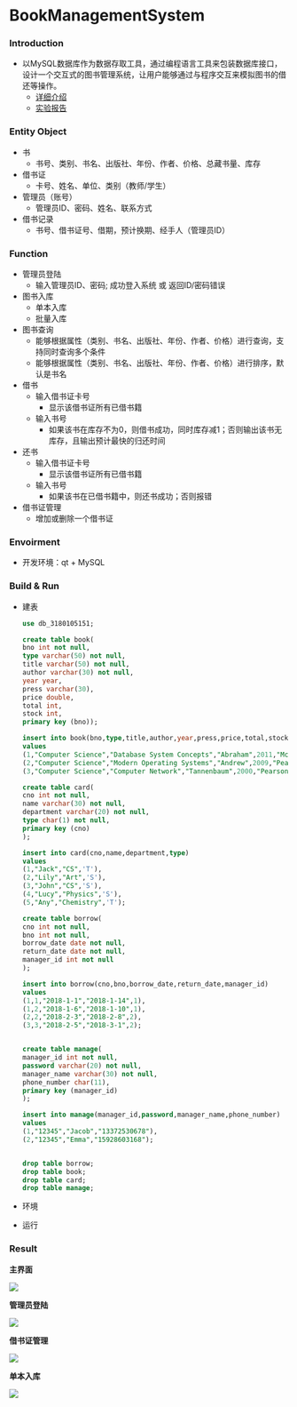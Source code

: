 # BookManagementSystem



### Introduction

+ 以MySQL数据库作为数据存取工具，通过编程语言工具来包装数据库接口，设计一个交互式的图书管理系统，让用户能够通过与程序交互来模拟图书的借还等操作。
  - [详细介绍](https://github.com/Zhytou/BookManagementSystem/blob/main/res/lab.docx)
  - [实验报告](https://github.com/Zhytou/BookManagementSystem/blob/main/res/report.pdf)

### Entity Object

- 书
  - 书号、类别、书名、出版社、年份、作者、价格、总藏书量、库存
- 借书证
  - 卡号、姓名、单位、类别（教师/学生）
- 管理员（账号）
  - 管理员ID、密码、姓名、联系方式
- 借书记录
  - 书号、借书证号、借期，预计换期、经手人（管理员ID）

### Function

+ 管理员登陆
  - 输入管理员ID、密码; 成功登入系统 或 返回ID/密码错误
+ 图书入库
  - 单本入库 
  - 批量入库 
+ 图书查询
  - 能够根据属性（类别、书名、出版社、年份、作者、价格）进行查询，支持同时查询多个条件
  - 能够根据属性（类别、书名、出版社、年份、作者、价格）进行排序，默认是书名
+ 借书
  - 输入借书证卡号
    - 显示该借书证所有已借书籍
  - 输入书号
    * 如果该书在库存不为0，则借书成功，同时库存减1；否则输出该书无库存，且输出预计最快的归还时间
+ 还书
  - 输入借书证卡号
    * 显示该借书证所有已借书籍
  - 输入书号
    * 如果该书在已借书籍中，则还书成功；否则报错
+ 借书证管理
  - 增加或删除一个借书证

### Envoirment

+ 开发环境：qt + MySQL

### Build & Run

+ 建表

  ```sql
  use db_3180105151;
  
  create table book(
  bno int not null,
  type varchar(50) not null,
  title varchar(50) not null,
  author varchar(30) not null,
  year year,
  press varchar(30),
  price double,
  total int,
  stock int,
  primary key (bno));
  
  insert into book(bno,type,title,author,year,press,price,total,stock)
  values
  (1,"Computer Science","Database System Concepts","Abraham",2011,"McCrawHill",99,5,4),
  (2,"Computer Science","Modern Operating Systems","Andrew",2009,"Pearson",75,3,1),
  (3,"Computer Science","Computer Network","Tannenbaum",2000,"Pearson",58,4,3);
  
  create table card(
  cno int not null,
  name varchar(30) not null,
  department varchar(20) not null,
  type char(1) not null,
  primary key (cno)
  );
  
  insert into card(cno,name,department,type)
  values
  (1,"Jack","CS",'T'),
  (2,"Lily","Art",'S'),
  (3,"John","CS",'S'),
  (4,"Lucy","Physics",'S'),
  (5,"Any","Chemistry",'T');
  
  create table borrow(
  cno int not null,
  bno int not null,
  borrow_date date not null,
  return_date date not null,
  manager_id int not null
  );
  
  insert into borrow(cno,bno,borrow_date,return_date,manager_id)
  values
  (1,1,"2018-1-1","2018-1-14",1),
  (1,2,"2018-1-6","2018-1-10",1),
  (2,2,"2018-2-3","2018-2-8",2),
  (3,3,"2018-2-5","2018-3-1",2);
  
  
  create table manage(
  manager_id int not null,
  password varchar(20) not null,
  manager_name varchar(30) not null,
  phone_number char(11),
  primary key (manager_id)
  );
  
  insert into manage(manager_id,password,manager_name,phone_number)
  values
  (1,"12345","Jacob","13372530678"),
  (2,"12345","Emma","15928603168");
  
  
  drop table borrow;
  drop table book;
  drop table card;
  drop table manage;
  ```

+ 环境

+ 运行

### Result

**主界面**

![](./res/pics/界面/系统界面.PNG)

**管理员登陆**

![](./res/pics/界面/管理员登录界面.PNG)

**借书证管理**

![](./res/pics/界面/借书证管理界面.PNG)

**单本入库**

![](./res/pics/界面/单本入库界面.PNG)


